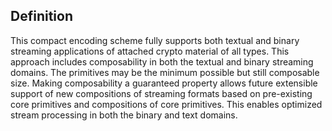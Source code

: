 ## Definition

This compact encoding scheme fully supports both textual and binary streaming applications of attached crypto material of all types. This approach includes composability in both the textual and binary streaming domains. The primitives may be the minimum possible but still composable size. Making composability a guaranteed property allows future extensible support of new compositions of streaming formats based on pre-existing core primitives and compositions of core primitives. This enables optimized stream processing in both the binary and text domains.

